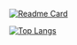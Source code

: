 [![Readme Card](https://github-readme-stats-one-bice.vercel.app/api?username=Blawuken&show_icons=true&border_radius=20&role=OWNER,ORGANIZATION_MEMBER,COLLABORATOR)](https://github.com/anuraghazra/github-readme-stats)  

[![Top Langs](https://github-readme-stats.vercel.app/api/top-langs/?username=Blawuken&layout=compact)](https://github.com/anuraghazra/github-readme-stats)

